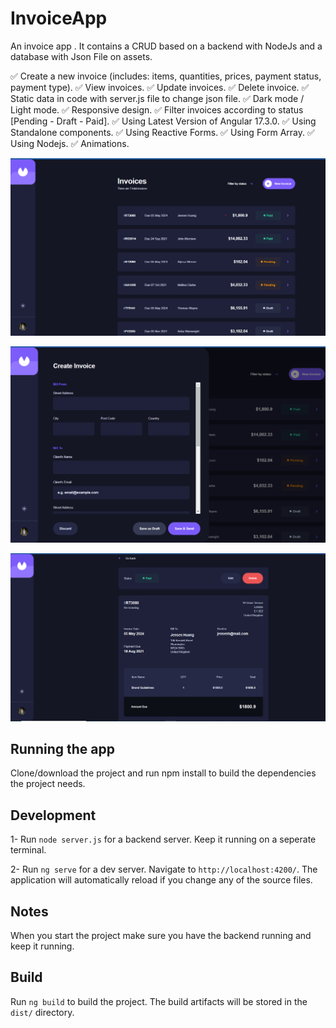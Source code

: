 # InvoiceApp

An invoice app . It contains a CRUD based on a backend with NodeJs and a database with Json File on assets.

✅ Create a new invoice (includes: items, quantities, prices, payment status, payment type).
✅ View invoices.
✅ Update invoices.
✅ Delete invoice.
✅ Static data in code with server.js file to change json file.
✅ Dark mode / Light mode.
✅ Responsive design.
✅ Filter invoices according to status [Pending - Draft - Paid].
✅ Using Latest Version of Angular 17.3.0.
✅ Using Standalone components.
✅ Using Reactive Forms.
✅ Using Form Array.
✅ Using Nodejs.
✅ Animations.

![alt text](image.png)

![alt text](image-1.png)

![alt text](image-2.png)

## Running the app

Clone/download the project and run npm install to build the dependencies the project needs.

## Development

1- Run `node server.js` for a backend server. Keep it running on a seperate terminal.

2- Run `ng serve` for a dev server. Navigate to `http://localhost:4200/`. The application will automatically reload if you change any of the source files.

## Notes

When you start the project make sure you have the backend running and keep it running.

## Build

Run `ng build` to build the project. The build artifacts will be stored in the `dist/` directory.